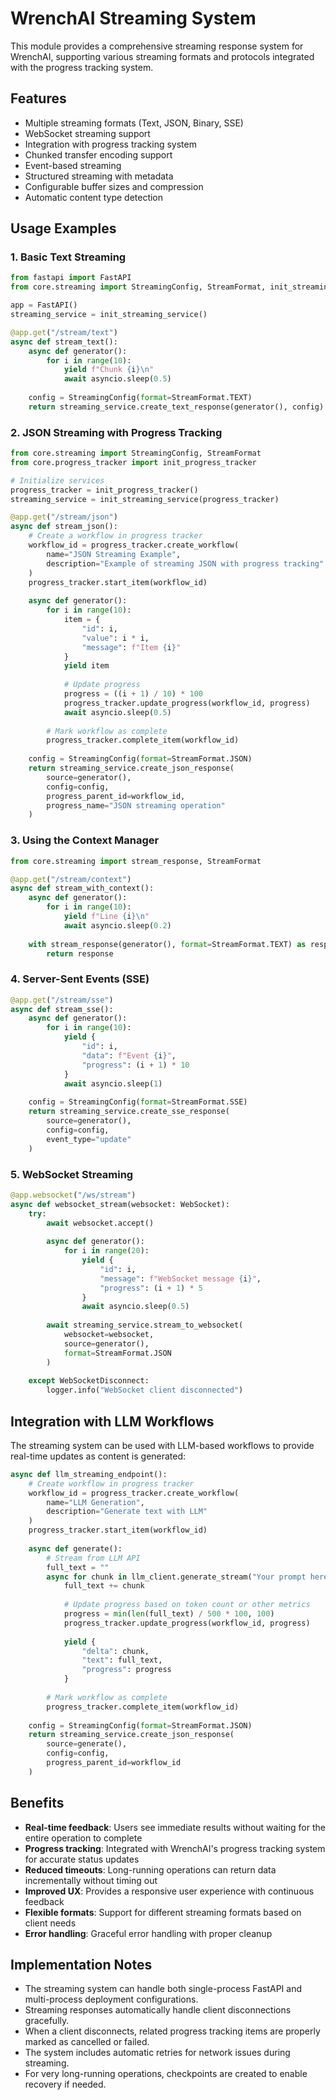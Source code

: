 # WrenchAI Streaming System

This module provides a comprehensive streaming response system for WrenchAI, supporting various streaming formats and protocols integrated with the progress tracking system.

## Features

- Multiple streaming formats (Text, JSON, Binary, SSE)
- WebSocket streaming support
- Integration with progress tracking system
- Chunked transfer encoding support
- Event-based streaming
- Structured streaming with metadata
- Configurable buffer sizes and compression
- Automatic content type detection

## Usage Examples

### 1. Basic Text Streaming

```python
from fastapi import FastAPI
from core.streaming import StreamingConfig, StreamFormat, init_streaming_service

app = FastAPI()
streaming_service = init_streaming_service()

@app.get("/stream/text")
async def stream_text():
    async def generator():
        for i in range(10):
            yield f"Chunk {i}\n"
            await asyncio.sleep(0.5)
    
    config = StreamingConfig(format=StreamFormat.TEXT)
    return streaming_service.create_text_response(generator(), config)
```

### 2. JSON Streaming with Progress Tracking

```python
from core.streaming import StreamingConfig, StreamFormat
from core.progress_tracker import init_progress_tracker

# Initialize services
progress_tracker = init_progress_tracker()
streaming_service = init_streaming_service(progress_tracker)

@app.get("/stream/json")
async def stream_json():
    # Create a workflow in progress tracker
    workflow_id = progress_tracker.create_workflow(
        name="JSON Streaming Example",
        description="Example of streaming JSON with progress tracking"
    )
    progress_tracker.start_item(workflow_id)
    
    async def generator():
        for i in range(10):
            item = {
                "id": i,
                "value": i * i,
                "message": f"Item {i}"
            }
            yield item
            
            # Update progress
            progress = ((i + 1) / 10) * 100
            progress_tracker.update_progress(workflow_id, progress)
            await asyncio.sleep(0.5)
        
        # Mark workflow as complete
        progress_tracker.complete_item(workflow_id)
    
    config = StreamingConfig(format=StreamFormat.JSON)
    return streaming_service.create_json_response(
        source=generator(),
        config=config,
        progress_parent_id=workflow_id,
        progress_name="JSON streaming operation"
    )
```

### 3. Using the Context Manager

```python
from core.streaming import stream_response, StreamFormat

@app.get("/stream/context")
async def stream_with_context():
    async def generator():
        for i in range(10):
            yield f"Line {i}\n"
            await asyncio.sleep(0.2)
    
    with stream_response(generator(), format=StreamFormat.TEXT) as response:
        return response
```

### 4. Server-Sent Events (SSE)

```python
@app.get("/stream/sse")
async def stream_sse():
    async def generator():
        for i in range(10):
            yield {
                "id": i,
                "data": f"Event {i}",
                "progress": (i + 1) * 10
            }
            await asyncio.sleep(1)
    
    config = StreamingConfig(format=StreamFormat.SSE)
    return streaming_service.create_sse_response(
        source=generator(),
        config=config,
        event_type="update"
    )
```

### 5. WebSocket Streaming

```python
@app.websocket("/ws/stream")
async def websocket_stream(websocket: WebSocket):
    try:
        await websocket.accept()
        
        async def generator():
            for i in range(20):
                yield {
                    "id": i,
                    "message": f"WebSocket message {i}",
                    "progress": (i + 1) * 5
                }
                await asyncio.sleep(0.5)
        
        await streaming_service.stream_to_websocket(
            websocket=websocket,
            source=generator(),
            format=StreamFormat.JSON
        )
        
    except WebSocketDisconnect:
        logger.info("WebSocket client disconnected")
```

## Integration with LLM Workflows

The streaming system can be used with LLM-based workflows to provide real-time updates as content is generated:

```python
async def llm_streaming_endpoint():
    # Create workflow in progress tracker
    workflow_id = progress_tracker.create_workflow(
        name="LLM Generation", 
        description="Generate text with LLM"
    )
    progress_tracker.start_item(workflow_id)
    
    async def generate():
        # Stream from LLM API
        full_text = ""
        async for chunk in llm_client.generate_stream("Your prompt here"):
            full_text += chunk
            
            # Update progress based on token count or other metrics
            progress = min(len(full_text) / 500 * 100, 100)
            progress_tracker.update_progress(workflow_id, progress)
            
            yield {
                "delta": chunk,
                "text": full_text,
                "progress": progress
            }
        
        # Mark workflow as complete
        progress_tracker.complete_item(workflow_id)
    
    config = StreamingConfig(format=StreamFormat.JSON)
    return streaming_service.create_json_response(
        source=generate(),
        config=config,
        progress_parent_id=workflow_id
    )
```

## Benefits

- **Real-time feedback**: Users see immediate results without waiting for the entire operation to complete
- **Progress tracking**: Integrated with WrenchAI's progress tracking system for accurate status updates
- **Reduced timeouts**: Long-running operations can return data incrementally without timing out
- **Improved UX**: Provides a responsive user experience with continuous feedback
- **Flexible formats**: Support for different streaming formats based on client needs
- **Error handling**: Graceful error handling with proper cleanup

## Implementation Notes

- The streaming system can handle both single-process FastAPI and multi-process deployment configurations.
- Streaming responses automatically handle client disconnections gracefully.
- When a client disconnects, related progress tracking items are properly marked as cancelled or failed.
- The system includes automatic retries for network issues during streaming.
- For very long-running operations, checkpoints are created to enable recovery if needed.